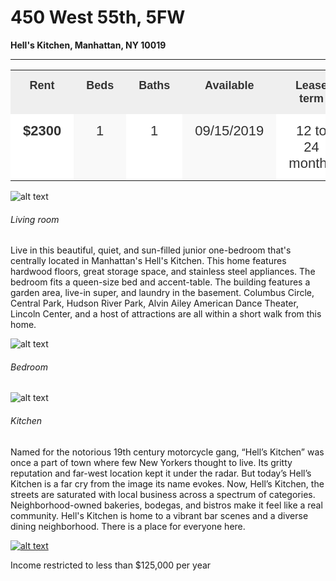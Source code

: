 # 450 West 55th, 5FW
**Hell's Kitchen, Manhattan, NY 10019**

---

<style type="text/css">
.tg  {border-collapse:collapse;border-spacing:0;border-color:#ccc;}
.tg td{font-family:Arial, sans-serif;font-size:14px;padding:14px 20px;border-style:solid;border-width:0px;overflow:hidden;word-break:normal;border-color:#ccc;color:#333;background-color:#fff;}
.tg th{font-family:Arial, sans-serif;font-size:14px;font-weight:normal;padding:14px 20px;border-style:solid;border-width:0px;overflow:hidden;word-break:normal;border-color:#ccc;color:#333;background-color:#f0f0f0;}
.tg .tg-91cn{font-weight:bold;font-size:22px;font-family:Arial, Helvetica, sans-serif !important;;border-color:#ffffff;text-align:center;vertical-align:top}
.tg .tg-gs8a{font-weight:bold;font-size:18px;font-family:Arial, Helvetica, sans-serif !important;;background-color:#efefef;border-color:#ffffff;text-align:center;vertical-align:top}
.tg .tg-lwd5{background-color:#f9f9f9;font-size:22px;font-family:Arial, Helvetica, sans-serif !important;;border-color:#ffffff;text-align:center;vertical-align:top}
.tg .tg-ybrs{font-size:22px;font-family:Arial, Helvetica, sans-serif !important;;border-color:#ffffff;text-align:center;vertical-align:top}
</style>
<table class="tg">
  <tr>
    <th class="tg-gs8a">Rent</th>
    <th class="tg-gs8a">Beds</th>
    <th class="tg-gs8a">Baths</th>
    <th class="tg-gs8a">Available</th>
    <th class="tg-gs8a">Lease term</th>
  </tr>
  <tr>
    <td class="tg-91cn">$2300</td>
    <td class="tg-lwd5">1</td>
    <td class="tg-ybrs">1</td>
    <td class="tg-lwd5">09/15/2019</td>
    <td class="tg-ybrs">12 to 24 months</td>
  </tr>
</table>


![alt text](https://user-images.githubusercontent.com/5611960/61741597-3c7f8800-ad5f-11e9-8b53-491d518efe9c.jpg)
###### Living room


Live in this beautiful, quiet, and sun-filled junior one-bedroom that's centrally located in Manhattan's Hell's Kitchen. This home features hardwood floors, great storage space, and stainless steel appliances. The bedroom fits a queen-size bed and accent-table.  The building features a garden area, live-in super, and laundry in the basement.  Columbus Circle, Central Park, Hudson River Park, Alvin Ailey American Dance Theater, Lincoln Center, and a host of attractions are all within a short walk from this home.


![alt text](https://user-images.githubusercontent.com/5611960/61741596-3be6f180-ad5f-11e9-9e88-b0dde536e01f.jpg)
###### Bedroom

![alt text](https://user-images.githubusercontent.com/5611960/61741594-3be6f180-ad5f-11e9-8813-853ee920c83f.jpg)
###### Kitchen

Named for the notorious 19th century motorcycle gang, “Hell’s Kitchen” was once a part of town where few New Yorkers thought to live. Its gritty reputation and far-west location kept it under the radar. But today’s Hell’s Kitchen is a far cry from the image its name evokes. Now, Hell’s Kitchen, the streets are saturated with local business across a spectrum of categories. Neighborhood-owned bakeries, bodegas, and bistros make it feel like a real community. Hell's Kitchen is home to a vibrant bar scenes and a diverse dining neighborhood. There is a place for everyone here.

[![alt text](https://user-images.githubusercontent.com/5611960/61745629-f24ed480-ad67-11e9-9ea8-8dbf4428de52.png)](https://goo.gl/maps/VKdbrh1pvyqHCb8z5)

Income restricted to less than $125,000 per year
